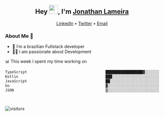 <h2 align="center">Hey <img src="https://github.com/TheDudeThatCode/TheDudeThatCode/blob/master/Assets/Hi.gif" width="29">, I'm <a href="https://www.linkedin.com/in/jonathanlameira/">Jonathan Lameira</a></h2>
<p align="center">
  <a href="https://www.linkedin.com/in/jonathanlameira/">LinkedIn</a> •
  <a href="https://twitter.com/jlameira">Twitter</a> •
  <a href="mailto:jlameira@gmail.com">Email</a>
</p>

### About Me 🚀
- 🌱  I’m a brazilian Fullstack developer</br>
- 👨‍💻  I am passionate about Development</br>

<!-- ![Jonathan Lameira github stats](https://github-readme-stats.vercel.app/api?username=jlameirameli&show_icons=true&hide_border=true)&nbsp;&nbsp; -->

📊 This week I spent my time working on
<!--START_SECTION:waka-->

```txt
TypeScript                                    █████████████████▓░░░░░░░   70.56 %
Kotlin                                        ███░░░░░░░░░░░░░░░░░░░░░░   12.60 %
JavaScript                                    ██░░░░░░░░░░░░░░░░░░░░░░░   07.88 %
Go                                            ▓░░░░░░░░░░░░░░░░░░░░░░░░   02.98 %
JSON                                          ▒░░░░░░░░░░░░░░░░░░░░░░░░   01.65 %
```

<!--END_SECTION:waka-->

<br />

![visitors](https://visitor-badge.laobi.icu/badge?page_id=jlameira.jlameira)
